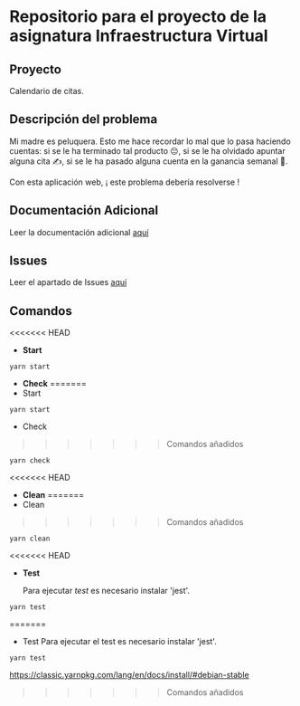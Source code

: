 # Repositorio para el proyecto de la asignatura Infraestructura Virtual
## Proyecto
Calendario de citas.
## Descripción del problema
Mi madre es peluquera. Esto me hace recordar lo mal que lo pasa haciendo cuentas: si se le ha terminado tal producto :pensive:, si se le ha olvidado apuntar alguna cita :writing_hand:, si se le ha pasado alguna cuenta en la ganancia semanal :open_book:.

Con esta aplicación web, ¡ este problema debería resolverse !
## Documentación Adicional
Leer la documentación adicional [aquí](./docs/Objetivo-0/CONFIGURACION.md)
## Issues
Leer el apartado de Issues [aquí](./docs/Objetivo-1/ISSUES.md)
## Comandos
<<<<<<< HEAD
- **Start**
```
yarn start
```
- **Check**
=======
- Start
```
yarn start
```
- Check
>>>>>>> Comandos añadidos
```
yarn check
```

<<<<<<< HEAD
- **Clean**
=======
- Clean
>>>>>>> Comandos añadidos
```
yarn clean
```

<<<<<<< HEAD
- **Test**

  Para ejecutar *test* es necesario instalar 'jest'.
```
yarn test
```
=======
- Test
Para ejecutar el test es necesario instalar 'jest'.
```
yarn test
```

https://classic.yarnpkg.com/lang/en/docs/install/#debian-stable
>>>>>>> Comandos añadidos

